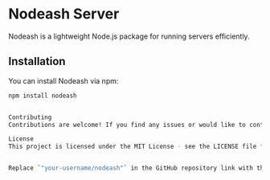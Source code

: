 # Nodeash Server

Nodeash is a lightweight Node.js package for running servers efficiently.

## Installation

You can install Nodeash via npm:

```bash
npm install nodeash


Contributing
Contributions are welcome! If you find any issues or would like to contribute to Nodeash, please feel free to open an issue or submit a pull request on the GitHub repository.

License
This project is licensed under the MIT License - see the LICENSE file for details.


Replace `"your-username/nodeash"` in the GitHub repository link with the actual repository link where your Nodeash package is hosted.
